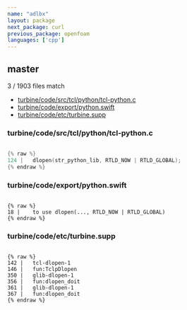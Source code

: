 ```yaml
---
name: "adlbx"
layout: package
next_package: curl
previous_package: openfoam
languages: ['cpp']
---
```

## master
3 / 1903 files match

 - [turbine/code/src/tcl/python/tcl-python.c](#turbinecodesrctclpythontcl-pythonc)
 - [turbine/code/export/python.swift](#turbinecodeexportpythonswift)
 - [turbine/code/etc/turbine.supp](#turbinecodeetcturbinesupp)

### turbine/code/src/tcl/python/tcl-python.c

```cpp

{% raw %}
124 |   dlopen(str_python_lib, RTLD_NOW | RTLD_GLOBAL);
{% endraw %}

```
### turbine/code/export/python.swift

```

{% raw %}
18 |    to use dlopen(..., RTLD_NOW | RTLD_GLOBAL)
{% endraw %}

```
### turbine/code/etc/turbine.supp

```

{% raw %}
142 |   tcl-dlopen-1
146 |   fun:TclpDlopen
350 |   glib-dlopen-1
356 |   fun:dlopen_doit
361 |   glib-dlopen-1
367 |   fun:dlopen_doit
{% endraw %}

```